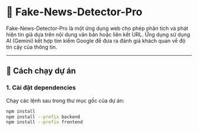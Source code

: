 # 📰 Fake-News-Detector-Pro

Fake-News-Detector-Pro là một ứng dụng web cho phép phân tích và phát hiện tin giả dựa trên nội dung văn bản hoặc liên kết URL. Ứng dụng sử dụng AI (Gemini) kết hợp tìm kiếm Google để đưa ra đánh giá khách quan về độ tin cậy của thông tin.

---

## 🚀 Cách chạy dự án

### 1. Cài đặt dependencies

Chạy các lệnh sau trong thư mục gốc của dự án:

```bash
npm install
npm install --prefix backend
npm install --prefix frontend
